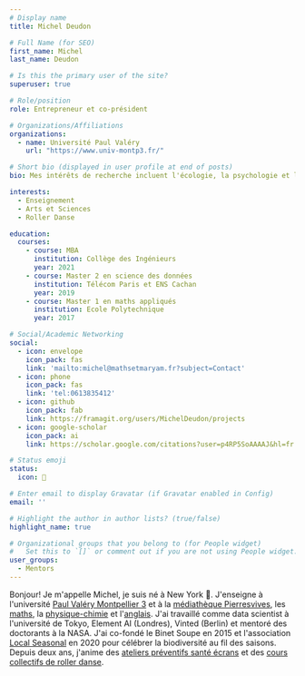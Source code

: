 ```yaml
---
# Display name
title: Michel Deudon

# Full Name (for SEO)
first_name: Michel
last_name: Deudon

# Is this the primary user of the site?
superuser: true

# Role/position
role: Entrepreneur et co-président

# Organizations/Affiliations
organizations:
  - name: Université Paul Valéry
    url: "https://www.univ-montp3.fr/"

# Short bio (displayed in user profile at end of posts)
bio: Mes intérêts de recherche incluent l'écologie, la psychologie et l'apprentissage des langues.

interests:
  - Enseignement
  - Arts et Sciences
  - Roller Danse

education:
  courses:
    - course: MBA
      institution: Collège des Ingénieurs
      year: 2021
    - course: Master 2 en science des données
      institution: Télécom Paris et ENS Cachan
      year: 2019
    - course: Master 1 en maths appliqués
      institution: Ecole Polytechnique
      year: 2017

# Social/Academic Networking
social:
  - icon: envelope
    icon_pack: fas
    link: 'mailto:michel@mathsetmaryam.fr?subject=Contact'
  - icon: phone
    icon_pack: fas
    link: 'tel:0613835412'
  - icon: github
    icon_pack: fab
    link: https://framagit.org/users/MichelDeudon/projects
  - icon: google-scholar
    icon_pack: ai
    link: https://scholar.google.com/citations?user=p4RP5SoAAAAJ&hl=fr

# Status emoji
status:
  icon: 🌻

# Enter email to display Gravatar (if Gravatar enabled in Config)
email: ''

# Highlight the author in author lists? (true/false)
highlight_name: true

# Organizational groups that you belong to (for People widget)
#   Set this to `[]` or comment out if you are not using People widget.
user_groups:
  - Mentors
---
```


Bonjour! Je m'appelle Michel, je suis né à New York 🗽. J'enseigne à l'université [Paul Valéry Montpellier 3](https://www.univ-montp3.fr/) et à la [médiathèque Pierresvives](https://pierresvives.herault.fr/), les [maths](https://www.mathsetmaryam.fr/c/maths/), la [physique-chimie](https://www.mathsetmaryam.fr/c/physique-chimie/) et l'[anglais](https://www.mathsetmaryam.fr/c/english/). J'ai travaillé comme data scientist à l'université de Tokyo, Element AI (Londres), Vinted (Berlin) et mentoré des doctorants à la NASA. J'ai co-fondé le Binet Soupe en 2015 et l'association [Local Seasonal](https://www.mathsetmaryam.fr/asso/local-seasonal/) en 2020 pour célébrer la biodiversité au fil des saisons. Depuis deux ans, j'anime des [ateliers préventifs santé écrans](https://www.mathsetmaryam.fr/c/numerique-ecologie/prevention-sante-ecrans/) et des [cours collectifs de roller danse](https://www.mathsetmaryam.fr/c/roller/).